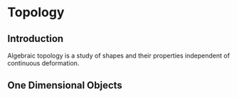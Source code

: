 # Topology

## Introduction

Algebraic topology is a study of shapes and their properties independent of continuous deformation.

## One Dimensional Objects


